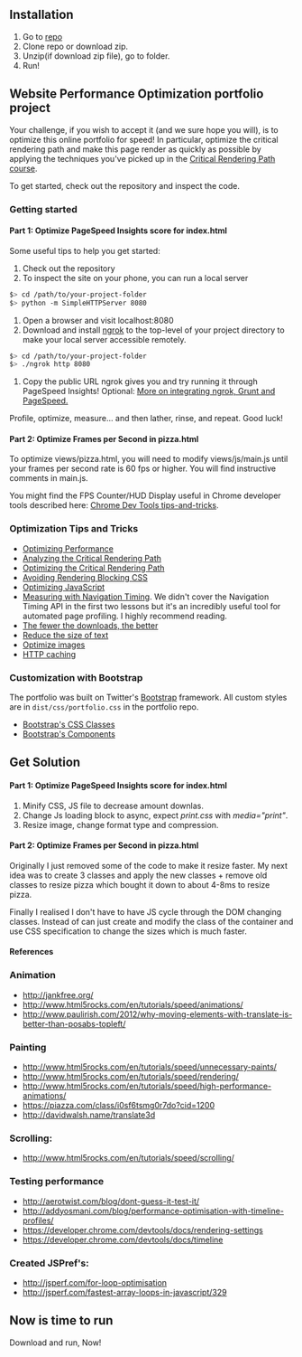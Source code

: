 ## Installation
1. Go to [repo](https://github.com/trunggm/frontend-nanodegree-mobile-portfolio)
2. Clone repo or download zip.
3. Unzip(if download zip file), go to folder.
4. Run!

## Website Performance Optimization portfolio project

Your challenge, if you wish to accept it (and we sure hope you will), is to optimize this online portfolio for speed! In particular, optimize the critical rendering path and make this page render as quickly as possible by applying the techniques you've picked up in the [Critical Rendering Path course](https://www.udacity.com/course/ud884).

To get started, check out the repository and inspect the code.

### Getting started

#### Part 1: Optimize PageSpeed Insights score for index.html

Some useful tips to help you get started:

1. Check out the repository
1. To inspect the site on your phone, you can run a local server

  ```bash
  $> cd /path/to/your-project-folder
  $> python -m SimpleHTTPServer 8080
  ```

1. Open a browser and visit localhost:8080
1. Download and install [ngrok](https://ngrok.com/) to the top-level of your project directory to make your local server accessible remotely.

  ``` bash
  $> cd /path/to/your-project-folder
  $> ./ngrok http 8080
  ```

1. Copy the public URL ngrok gives you and try running it through PageSpeed Insights! Optional: [More on integrating ngrok, Grunt and PageSpeed.](http://www.jamescryer.com/2014/06/12/grunt-pagespeed-and-ngrok-locally-testing/)

Profile, optimize, measure... and then lather, rinse, and repeat. Good luck!

#### Part 2: Optimize Frames per Second in pizza.html

To optimize views/pizza.html, you will need to modify views/js/main.js until your frames per second rate is 60 fps or higher. You will find instructive comments in main.js.

You might find the FPS Counter/HUD Display useful in Chrome developer tools described here: [Chrome Dev Tools tips-and-tricks](https://developer.chrome.com/devtools/docs/tips-and-tricks).

### Optimization Tips and Tricks
* [Optimizing Performance](https://developers.google.com/web/fundamentals/performance/ "web performance")
* [Analyzing the Critical Rendering Path](https://developers.google.com/web/fundamentals/performance/critical-rendering-path/analyzing-crp.html "analyzing crp")
* [Optimizing the Critical Rendering Path](https://developers.google.com/web/fundamentals/performance/critical-rendering-path/optimizing-critical-rendering-path.html "optimize the crp!")
* [Avoiding Rendering Blocking CSS](https://developers.google.com/web/fundamentals/performance/critical-rendering-path/render-blocking-css.html "render blocking css")
* [Optimizing JavaScript](https://developers.google.com/web/fundamentals/performance/critical-rendering-path/adding-interactivity-with-javascript.html "javascript")
* [Measuring with Navigation Timing](https://developers.google.com/web/fundamentals/performance/critical-rendering-path/measure-crp.html "nav timing api"). We didn't cover the Navigation Timing API in the first two lessons but it's an incredibly useful tool for automated page profiling. I highly recommend reading.
* <a href="https://developers.google.com/web/fundamentals/performance/optimizing-content-efficiency/eliminate-downloads.html">The fewer the downloads, the better</a>
* <a href="https://developers.google.com/web/fundamentals/performance/optimizing-content-efficiency/optimize-encoding-and-transfer.html">Reduce the size of text</a>
* <a href="https://developers.google.com/web/fundamentals/performance/optimizing-content-efficiency/image-optimization.html">Optimize images</a>
* <a href="https://developers.google.com/web/fundamentals/performance/optimizing-content-efficiency/http-caching.html">HTTP caching</a>

### Customization with Bootstrap
The portfolio was built on Twitter's <a href="http://getbootstrap.com/">Bootstrap</a> framework. All custom styles are in `dist/css/portfolio.css` in the portfolio repo.

* <a href="http://getbootstrap.com/css/">Bootstrap's CSS Classes</a>
* <a href="http://getbootstrap.com/components/">Bootstrap's Components</a>

## Get Solution
#### Part 1: Optimize PageSpeed Insights score for index.html
1. Minify CSS, JS file to decrease amount downlas.
2. Change Js loading block to async, expect _print.css_ with _media="print"_.
3. Resize image, change format type and compression.

#### Part 2: Optimize Frames per Second in pizza.html
Originally I just removed some of the code to make it resize faster. My next idea was to create 3 classes and apply the new classes + remove old classes to resize pizza which bought it down to about 4-8ms to resize pizza.

Finally I realised I don't have to have JS cycle through the DOM changing classes. Instead of can just create and modify the class of the container and use CSS specification to change the sizes which is much faster.

#### References
### Animation
* http://jankfree.org/
* http://www.html5rocks.com/en/tutorials/speed/animations/
* http://www.paulirish.com/2012/why-moving-elements-with-translate-is-better-than-posabs-topleft/

### Painting
* http://www.html5rocks.com/en/tutorials/speed/unnecessary-paints/
* http://www.html5rocks.com/en/tutorials/speed/rendering/
* http://www.html5rocks.com/en/tutorials/speed/high-performance-animations/
* https://piazza.com/class/i0sf6tsmg0r7do?cid=1200
* http://davidwalsh.name/translate3d

### Scrolling:
* http://www.html5rocks.com/en/tutorials/speed/scrolling/

### Testing performance
* http://aerotwist.com/blog/dont-guess-it-test-it/
* http://addyosmani.com/blog/performance-optimisation-with-timeline-profiles/
* https://developer.chrome.com/devtools/docs/rendering-settings
* https://developer.chrome.com/devtools/docs/timeline

### Created JSPref's:
* http://jsperf.com/for-loop-optimisation
* http://jsperf.com/fastest-array-loops-in-javascript/329


## Now is time to run
Download and run, Now!
